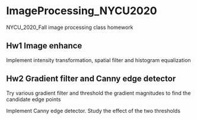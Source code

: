 # ImageProcessing_NYCU2020
NYCU_2020_Fall image processing class homework
## Hw1 Image enhance
Implement intensity transformation, spatial filter and histogram equalization
## Hw2 Gradient filter and Canny edge detector
Try various gradient filter and threshold the gradient magnitudes to find the candidate edge points

Implement Canny edge detector. Study the effect of the two thresholds
